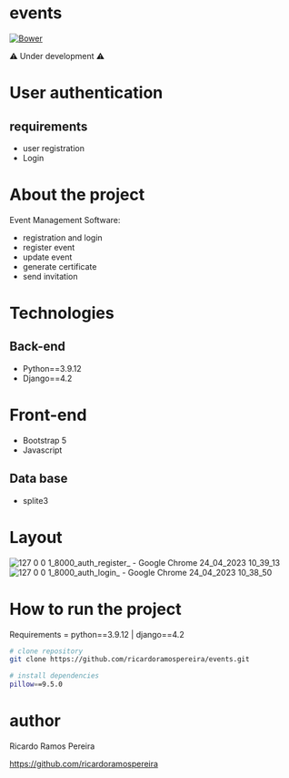 # events
[![Bower](https://img.shields.io/bower/l/django)](https://github.com/ricardoramospereira/events/blob/main/LICENSE)

⚠️ Under development ⚠️

# User authentication
## requirements
* user registration
* Login

# About the project
Event Management Software:
* registration and login
* register event
* update event
* generate certificate
* send invitation

# Technologies
## Back-end
* Python==3.9.12
* Django==4.2

# Front-end
* Bootstrap 5
* Javascript

## Data base
* splite3

# Layout

![127 0 0 1_8000_auth_register_ - Google Chrome 24_04_2023 10_39_13](https://user-images.githubusercontent.com/103947016/234018211-49537911-eba9-4bb9-b5c1-91fad98e82a9.png)
![127 0 0 1_8000_auth_login_ - Google Chrome 24_04_2023 10_38_50](https://user-images.githubusercontent.com/103947016/234018235-c1b0abd6-c221-4109-822a-9604dcfc8676.png)




# How to run the project
Requirements = python==3.9.12 | django==4.2


```bash
# clone repository
git clone https://github.com/ricardoramospereira/events.git

# install dependencies
pillow==9.5.0
```

# author
Ricardo Ramos Pereira

https://github.com/ricardoramospereira

